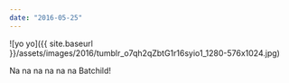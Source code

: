 ```yaml
---
date: "2016-05-25"
---
```


![yo yo]({{ site.baseurl }}/assets/images/2016/tumblr_o7qh2qZbtG1r16syio1_1280-576x1024.jpg)

Na na na na na na Batchild!
